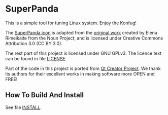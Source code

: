# SuperPanda

This is a simple tool for tuning Linux system. Enjoy the Konfug!

The [SuperPanda icon](./Icons/SuperPanda.png) is adapted from the [original work](https://thenounproject.com/elena.rimeikaite/collection/panda/?i=433972) created by Elena Rimeikaite from the Noun Project, and is licensed under Creative Commons Attribution 3.0 (CC BY 3.0).

The rest part of this project is licensed under GNU GPLv3. The licence text can be found in file [LICENSE](./LICENSE).

Part of the code in this project is ported from [Qt Creator Project](https://code.qt.io/cgit/qt-creator/). We thank its authors for their excellent works in making software more OPEN and FREE!


## How To Build And Install

See file [INSTALL](./INSTALL).
